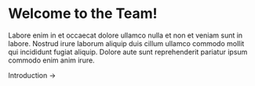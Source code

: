 # Welcome to the Team!

Labore enim in et occaecat dolore ullamco nulla et non et veniam sunt in labore. Nostrud irure laborum aliquip duis cillum ullamco commodo mollit qui incididunt fugiat aliquip. Dolore aute sunt reprehenderit pariatur ipsum commodo enim anim irure.

<nuxt-link to="/introduction" class="self-end mt-auto text-primary hover:text-teal-600">
  Introduction &#8594;
</nuxt-link>
